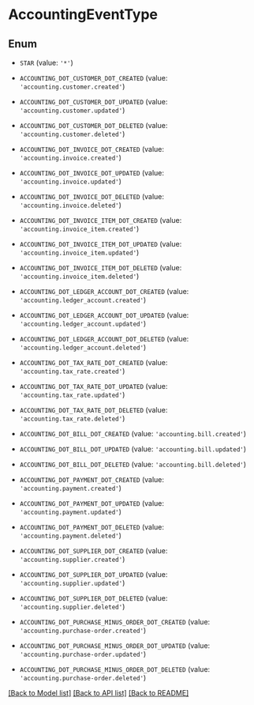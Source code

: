 # AccountingEventType


## Enum

* `STAR` (value: `'*'`)

* `ACCOUNTING_DOT_CUSTOMER_DOT_CREATED` (value: `'accounting.customer.created'`)

* `ACCOUNTING_DOT_CUSTOMER_DOT_UPDATED` (value: `'accounting.customer.updated'`)

* `ACCOUNTING_DOT_CUSTOMER_DOT_DELETED` (value: `'accounting.customer.deleted'`)

* `ACCOUNTING_DOT_INVOICE_DOT_CREATED` (value: `'accounting.invoice.created'`)

* `ACCOUNTING_DOT_INVOICE_DOT_UPDATED` (value: `'accounting.invoice.updated'`)

* `ACCOUNTING_DOT_INVOICE_DOT_DELETED` (value: `'accounting.invoice.deleted'`)

* `ACCOUNTING_DOT_INVOICE_ITEM_DOT_CREATED` (value: `'accounting.invoice_item.created'`)

* `ACCOUNTING_DOT_INVOICE_ITEM_DOT_UPDATED` (value: `'accounting.invoice_item.updated'`)

* `ACCOUNTING_DOT_INVOICE_ITEM_DOT_DELETED` (value: `'accounting.invoice_item.deleted'`)

* `ACCOUNTING_DOT_LEDGER_ACCOUNT_DOT_CREATED` (value: `'accounting.ledger_account.created'`)

* `ACCOUNTING_DOT_LEDGER_ACCOUNT_DOT_UPDATED` (value: `'accounting.ledger_account.updated'`)

* `ACCOUNTING_DOT_LEDGER_ACCOUNT_DOT_DELETED` (value: `'accounting.ledger_account.deleted'`)

* `ACCOUNTING_DOT_TAX_RATE_DOT_CREATED` (value: `'accounting.tax_rate.created'`)

* `ACCOUNTING_DOT_TAX_RATE_DOT_UPDATED` (value: `'accounting.tax_rate.updated'`)

* `ACCOUNTING_DOT_TAX_RATE_DOT_DELETED` (value: `'accounting.tax_rate.deleted'`)

* `ACCOUNTING_DOT_BILL_DOT_CREATED` (value: `'accounting.bill.created'`)

* `ACCOUNTING_DOT_BILL_DOT_UPDATED` (value: `'accounting.bill.updated'`)

* `ACCOUNTING_DOT_BILL_DOT_DELETED` (value: `'accounting.bill.deleted'`)

* `ACCOUNTING_DOT_PAYMENT_DOT_CREATED` (value: `'accounting.payment.created'`)

* `ACCOUNTING_DOT_PAYMENT_DOT_UPDATED` (value: `'accounting.payment.updated'`)

* `ACCOUNTING_DOT_PAYMENT_DOT_DELETED` (value: `'accounting.payment.deleted'`)

* `ACCOUNTING_DOT_SUPPLIER_DOT_CREATED` (value: `'accounting.supplier.created'`)

* `ACCOUNTING_DOT_SUPPLIER_DOT_UPDATED` (value: `'accounting.supplier.updated'`)

* `ACCOUNTING_DOT_SUPPLIER_DOT_DELETED` (value: `'accounting.supplier.deleted'`)

* `ACCOUNTING_DOT_PURCHASE_MINUS_ORDER_DOT_CREATED` (value: `'accounting.purchase-order.created'`)

* `ACCOUNTING_DOT_PURCHASE_MINUS_ORDER_DOT_UPDATED` (value: `'accounting.purchase-order.updated'`)

* `ACCOUNTING_DOT_PURCHASE_MINUS_ORDER_DOT_DELETED` (value: `'accounting.purchase-order.deleted'`)

[[Back to Model list]](../README.md#documentation-for-models) [[Back to API list]](../README.md#documentation-for-api-endpoints) [[Back to README]](../README.md)


